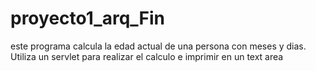 # proyecto1_arq_Fin

este programa calcula la edad actual de una persona con meses y dias.
Utiliza un servlet para realizar el calculo e imprimir en un text area
